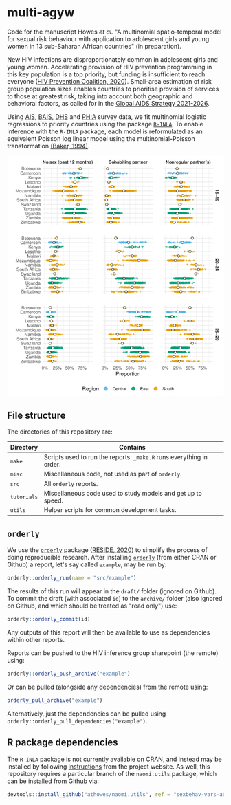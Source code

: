 # multi-agyw

Code for the manuscript Howes *et al.* "A multinomial spatio-temporal model for sexual risk behaviour with application to adolescent girls and young women in 13 sub-Saharan African countries" (in preparation).

New HIV infections are disproportionately common in adolescent girls and young women.
Accelerating provision of HIV prevention programming in this key population is a top priority, but funding is insufficient to reach everyone ([HIV Prevention Coalition, 2020](https://hivpreventioncoalition.unaids.org/wp-content/uploads/2020/06/Decision-making-aide-AGYW-investment-Version-March-2020-Final.pdf)).
Small-area estimation of risk group population sizes enables countries to prioritise provision of services to those at greatest risk, taking into account both geographic and behavioral factors, as called for in the [Global AIDS Strategy 2021-2026](https://www.unaids.org/en/Global-AIDS-Strategy-2021-2026).

Using [AIS](https://dhsprogram.com/methodology/survey-types/ais.cfm), [BAIS](https://baisv20.com/), [DHS](https://dhsprogram.com/) and [PHIA](https://phia.icap.columbia.edu/) survey data, we fit multinomial logistic regressions to priority countries using the package [`R-INLA`](https://www.r-inla.org/).
To enable inference with the `R-INLA` package, each model is reformulated as an equivalent Poisson log linear model using the multinomial-Poisson transformation [(Baker, 1994)](https://www.jstor.org/stable/2348134?seq=1#metadata_info_tab_contents).

![](within-between-country-variation.png)

## File structure

The directories of this repository are:

| Directory   | Contains |
|-------------|--------------|
| `make`      | Scripts used to run the reports. `_make.R` runs everything in order. |
| `misc`      | Miscellaneous code, not used as part of `orderly`. |
| `src`       | All `orderly` reports. |
| `tutorials` | Miscellaneous code used to study models and get up to speed. |
| `utils`     | Helper scripts for common development tasks. |

## `orderly`

We use the [`orderly`](https://github.com/vimc/orderly) package ([RESIDE, 2020](https://reside-ic.github.io/)) to simplify the process of doing reproducible research.
After installing [`orderly`](https://github.com/vimc/orderly) (from either CRAN or Github) a report, let's say called `example`, may be run by:

```r
orderly::orderly_run(name = "src/example")
```

The results of this run will appear in the `draft/` folder (ignored on Github).
To commit the draft (with associated `id`) to the `archive/` folder (also ignored on Github, and which should be treated as "read only") use:

```r
orderly::orderly_commit(id)
```

Any outputs of this report will then be available to use as dependencies within other reports.

Reports can be pushed to the HIV inference group sharepoint (the remote) using:

```r
orderly::orderly_push_archive("example")
```

Or can be pulled (alongside any dependencies) from the remote using:

```r
orderly_pull_archive("example")
```

Alternatively, just the dependencies can be pulled using `orderly::orderly_pull_dependencies("example")`.

## R package dependencies

The `R-INLA` package is not currently available on CRAN, and instead may be installed by following [instructions](https://www.r-inla.org/download-install) from the project website.
As well, this repository requires a particular branch of the `naomi.utils` package, which can be installed from Github via:

```r
devtools::install_github("athowes/naomi.utils", ref = "sexbehav-vars-adam")
```
